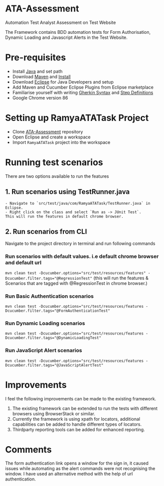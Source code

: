 # ATA-Assessment
Automation Test Analyst Assessment on Test Website

The Framework contains BDD automation tests for Form Authorisation, Dynamic Loading and Javascript Alerts in the Test Website.


# Pre-requisites
- Install <a href="https://www.java.com/en/download/win10.jsp" target="_blank">Java</a> and set path
- Download <a href="https://maven.apache.org/download.cgi" target="_blank">Maven</a> and <a href="https://maven.apache.org/install.html" target="_blank">Install</a>
- Download <a href="https://www.eclipse.org/downloads/packages" target="_blank">Eclipse</a> for Java Developers and setup
- Add Maven and Cucumber Eclipse Plugins from Eclipse marketplace
- Familiarise yourself with writing <a href="https://cucumber.io/docs/gherkin" target="_blank">Gherkin Syntax</a> and <a href="https://cucumber.io/docs/cucumber/step-definitions" target="_blank">Step Definitions</a>
- Google Chrome version 86

# Setting up RamyaATATask Project
- Clone <a href="https://github.com/musunuru2405/ATA-Assessment.git" target="_blank">ATA-Assessment</a> repository
- Open Eclipse and create a workspace
- Import `RamyaATATask` project into the workspace

# Running test scenarios
There are two options available to run the features
## 1. Run scenarios using TestRunner.java
	- Navigate to `src/test/java/com/RamyaATATask/TestRunner.java` in Eclipse.
	- Right click on the class and select `Run as -> JUnit Test`.
	This will run the features in default chrome browser. 
## 2. Run scenarios from CLI  
Navigate to the project directory in terminal and run following commands 
### Run scenarios with default values. i.e default chrome browser and default url
`mvn clean test -Dcucumber.options="src/test/resources/features" -Dcucumber.filter.tags="@RegressionTest"` (this will run the features & Scenarios that are tagged with @RegressionTest in chrome browser.)
### Run Basic Authentication scenarios
`mvn clean test -Dcucumber.options="src/test/resources/features -Dcucumber.filter.tags="@FormAuthenticationTest"`
### Run Dynamic Loading scenarios
`mvn clean test -Dcucumber.options="src/test/resources/features -Dcucumber.filter.tags="@DynamicLoadingTest"`
### Run JavaScript Alert scenarios
`mvn clean test -Dcucumber.options="src/test/resources/features -Dcucumber.filter.tags="@JavaScriptAlertTest"`

# Improvements
I feel the following improvements can be made to the existing framework.
1. The existing framework can be extended to run the tests with different browsers using BrowserStack or similar.
2. Currently the framework is using xpath for locators, additional capabilities can be added to handle different types of locators.
3. Thirdparty reporting tools can be added for enhanced reporting.

# Comments
The form authentication link opens a window for the sign in, it caused issues while automating as the alert commands were not recognising the window. I have used an alternative method with the help of url authentication. 





